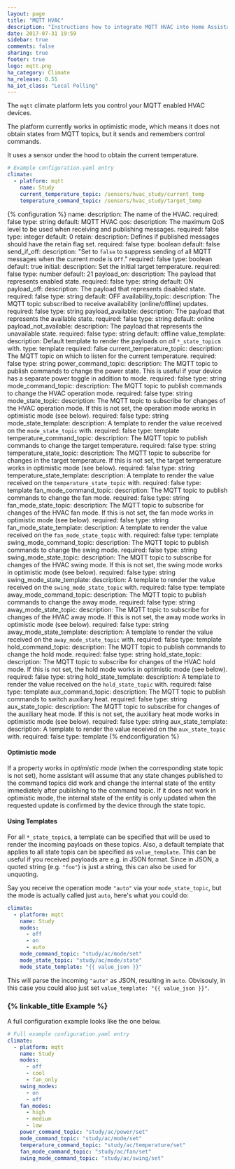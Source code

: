 ```yaml
---
layout: page
title: "MQTT HVAC"
description: "Instructions how to integrate MQTT HVAC into Home Assistant."
date: 2017-07-31 19:59
sidebar: true
comments: false
sharing: true
footer: true
logo: mqtt.png
ha_category: Climate
ha_release: 0.55
ha_iot_class: "Local Polling"
---
```


The `mqtt` climate platform lets you control your MQTT enabled HVAC devices.

The platform currently works in optimistic mode, which means it does not obtain states from MQTT topics, but it sends and remembers control commands.

It uses a sensor under the hood to obtain the current temperature.

```yaml
# Example configuration.yaml entry
climate:
  - platform: mqtt
    name: Study
    current_temperature_topic: /sensors/hvac_study/current_temp
    temperature_command_topic: /sensors/hvac_study/target_temp
```

{% configuration %}
name:
  description: The name of the HVAC.
  required: false
  type: string
  default: MQTT HVAC
qos:
  description: The maximum QoS level to be used when receiving and publishing messages.
  required: false
  type: integer
  default: 0
retain:
  description: Defines if published messages should have the retain flag set.
  required: false
  type: boolean
  default: false
send_if_off:
  description: "Set to `false` to suppress sending of all MQTT messages when the current mode is `Off`."
  required: false
  type: boolean
  default: true
initial:
  description: Set the initial target temperature.
  required: false
  type: number
  default: 21
payload_on:
  description: The payload that represents enabled state.
  required: false
  type: string
  default: ON
payload_off:
  description: The payload that represents disabled state.
  required: false
  type: string
  default: OFF
availability_topic:
  description: The MQTT topic subscribed to receive availability (online/offline) updates.
  required: false
  type: string
payload_available:
  description: The payload that represents the available state.
  required: false
  type: string
  default: online
payload_not_available:
  description: The payload that represents the unavailable state.
  required: false
  type: string
  default: offline
value_template:
  description: Default template to render the payloads on *all* `*_state_topic`s with.
  type: template
  required: false
current_temperature_topic:
  description: The MQTT topic on which to listen for the current temperature.
  required: false
  type: string
power_command_topic:
  description: The MQTT topic to publish commands to change the power state. This is useful if your device has a separate power toggle in addition to mode.
  required: false
  type: string
mode_command_topic:
  description: The MQTT topic to publish commands to change the HVAC operation mode.
  required: false
  type: string
mode_state_topic:
  description: The MQTT topic to subscribe for changes of the HVAC operation mode. If this is not set, the operation mode works in optimistic mode (see below).
  required: false
  type: string
mode_state_template:
  description: A template to render the value received on the `mode_state_topic` with.
  required: false
  type: template
temperature_command_topic:
  description: The MQTT topic to publish commands to change the target temperature.
  required: false
  type: string
temperature_state_topic:
  description: The MQTT topic to subscribe for changes in the target temperature. If this is not set, the target temperature works in optimistic mode (see below).
  required: false
  type: string
temperature_state_template:
  description: A template to render the value received on the `temperature_state_topic` with.
  required: false
  type: template
fan_mode_command_topic:
  description: The MQTT topic to publish commands to change the fan mode.
  required: false
  type: string
fan_mode_state_topic:
  description: The MQTT topic to subscribe for changes of the HVAC fan mode. If this is not set, the fan mode works in optimistic mode (see below).
  required: false
  type: string
fan_mode_state_template:
  description: A template to render the value received on the `fan_mode_state_topic` with.
  required: false
  type: template
swing_mode_command_topic:
  description: The MQTT topic to publish commands to change the swing mode.
  required: false
  type: string
swing_mode_state_topic:
  description: The MQTT topic to subscribe for changes of the HVAC swing mode. If this is not set, the swing mode works in optimistic mode (see below).
  required: false
  type: string
swing_mode_state_template:
  description: A template to render the value received on the `swing_mode_state_topic` with.
  required: false
  type: template
away_mode_command_topic:
  description: The MQTT topic to publish commands to change the away mode.
  required: false
  type: string
away_mode_state_topic:
  description: The MQTT topic to subscribe for changes of the HVAC away mode. If this is not set, the away mode works in optimistic mode (see below).
  required: false
  type: string
away_mode_state_template:
  description: A template to render the value received on the `away_mode_state_topic` with.
  required: false
  type: template
hold_command_topic:
  description: The MQTT topic to publish commands to change the hold mode.
  required: false
  type: string
hold_state_topic:
  description: The MQTT topic to subscribe for changes of the HVAC hold mode. If this is not set, the hold mode works in optimistic mode (see below).
  required: false
  type: string
hold_state_template:
  description: A template to render the value received on the `hold_state_topic` with.
  required: false
  type: template
aux_command_topic:
  description: The MQTT topic to publish commands to switch auxiliary heat.
  required: false
  type: string
aux_state_topic:
  description: The MQTT topic to subscribe for changes of the auxiliary heat mode. If this is not set, the auxiliary heat mode works in optimistic mode (see below).
  required: false
  type: string
aux_state_template:
  description: A template to render the value received on the `aux_state_topic` with.
  required: false
  type: template
{% endconfiguration %}

#### Optimistic mode

If a property works in *optimistic mode* (when the corresponding state topic is not set), home assistant will assume that any state changes published to the command topics did work and change the internal state of the entity immediately after publishing to the command topic. If it does not work in optimistic mode, the internal state of the entity is only updated when the requested update is confirmed by the device through the state topic.

#### Using Templates

For all `*_state_topic`s, a template can be specified that will be used to render the incoming payloads on these topics. Also, a default template that applies to all state topis can be specified as `value_template`. This can be useful if you received payloads are e.g. in JSON format. Since in JSON, a quoted string (e.g. `"foo"`) is just a string, this can also be used for unquoting.

Say you receive the operation mode `"auto"` via your `mode_state_topic`, but the mode is actually called just `auto`, here's what you could do:

```yaml
climate:
  - platform: mqtt
    name: Study
    modes:
      - off
      - on
      - auto
    mode_command_topic: "study/ac/mode/set"
    mode_state_topic: "study/ac/mode/state"
    mode_state_template: "{{ value_json }}"
```

This will parse the incoming `"auto"` as JSON, resulting in `auto`. Obvisouly, in this case you could also just set `value_template: "{{ value_json }}"`.


### {% linkable_title Example %}

A full configuration example looks like the one below.

```yaml
# Full example configuration.yaml entry
climate:
  - platform: mqtt
    name: Study
    modes:
      - off
      - cool
      - fan_only
    swing_modes:
      - on
      - off
    fan_modes:
      - high
      - medium
      - low
    power_command_topic: "study/ac/power/set"
    mode_command_topic: "study/ac/mode/set"
    temperature_command_topic: "study/ac/temperature/set"
    fan_mode_command_topic: "study/ac/fan/set"
    swing_mode_command_topic: "study/ac/swing/set"
```
